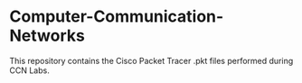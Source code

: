 # Computer-Communication-Networks
This repository contains the Cisco Packet Tracer .pkt files performed during CCN Labs.
